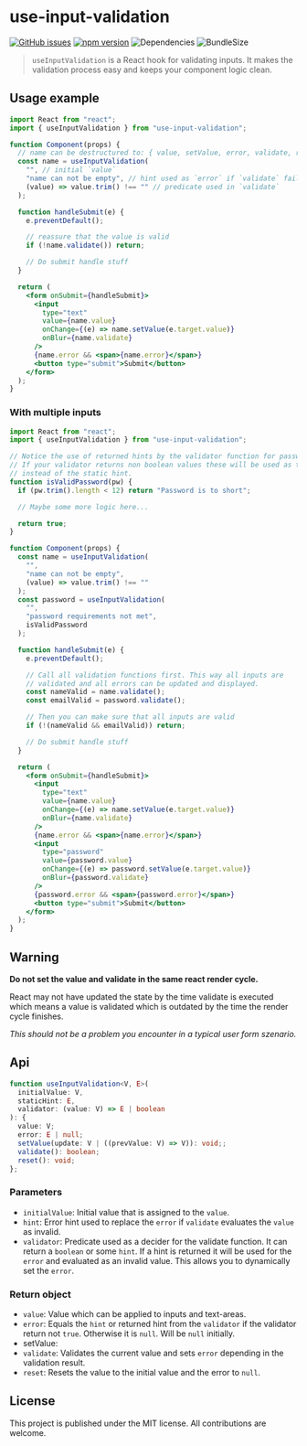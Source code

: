 # use-input-validation

[![GitHub issues](https://flat.badgen.net/github/open-issues/christoph-fricke/use-input-validation)](https://github.com/christoph-fricke/use-input-validation/issues)
[![npm version](https://flat.badgen.net/npm/v/use-input-validation)](https://www.npmjs.com/package/use-input-validation)
![Dependencies](https://flat.badgen.net/david/dep/christoph-fricke/use-input-validation)
![BundleSize](https://flat.badgen.net/bundlephobia/minzip/use-input-validation)

> `useInputValidation` is a React hook for validating inputs. It makes the
> validation process easy and keeps your component logic clean.

## Usage example

```jsx
import React from "react";
import { useInputValidation } from "use-input-validation";

function Component(props) {
  // name can be destructured to: { value, setValue, error, validate, reset }
  const name = useInputValidation(
    "", // initial `value`
    "name can not be empty", // hint used as `error` if `validate` fails
    (value) => value.trim() !== "" // predicate used in `validate`
  );

  function handleSubmit(e) {
    e.preventDefault();

    // reassure that the value is valid
    if (!name.validate()) return;

    // Do submit handle stuff
  }

  return (
    <form onSubmit={handleSubmit}>
      <input
        type="text"
        value={name.value}
        onChange={(e) => name.setValue(e.target.value)}
        onBlur={name.validate}
      />
      {name.error && <span>{name.error}</span>}
      <button type="submit">Submit</button>
    </form>
  );
}
```

### With multiple inputs

```jsx
import React from "react";
import { useInputValidation } from "use-input-validation";

// Notice the use of returned hints by the validator function for passwords.
// If your validator returns non boolean values these will be used as the error
// instead of the static hint.
function isValidPassword(pw) {
  if (pw.trim().length < 12) return "Password is to short";

  // Maybe some more logic here...

  return true;
}

function Component(props) {
  const name = useInputValidation(
    "",
    "name can not be empty",
    (value) => value.trim() !== ""
  );
  const password = useInputValidation(
    "",
    "password requirements not met",
    isValidPassword
  );

  function handleSubmit(e) {
    e.preventDefault();

    // Call all validation functions first. This way all inputs are
    // validated and all errors can be updated and displayed.
    const nameValid = name.validate();
    const emailValid = password.validate();

    // Then you can make sure that all inputs are valid
    if (!(nameValid && emailValid)) return;

    // Do submit handle stuff
  }

  return (
    <form onSubmit={handleSubmit}>
      <input
        type="text"
        value={name.value}
        onChange={(e) => name.setValue(e.target.value)}
        onBlur={name.validate}
      />
      {name.error && <span>{name.error}</span>}
      <input
        type="password"
        value={password.value}
        onChange={(e) => password.setValue(e.target.value)}
        onBlur={password.validate}
      />
      {password.error && <span>{password.error}</span>}
      <button type="submit">Submit</button>
    </form>
  );
}
```

## Warning

**Do not set the value and validate in the same react render cycle.**

React may not have updated the state by the time validate is executed which
means a value is validated which is outdated by the time the render cycle
finishes.

_This should not be a problem you encounter in a typical user form szenario._

## Api

```ts
function useInputValidation<V, E>(
  initialValue: V,
  staticHint: E,
  validator: (value: V) => E | boolean
): {
  value: V;
  error: E | null;
  setValue(update: V | ((prevValue: V) => V)): void;;
  validate(): boolean;
  reset(): void;
};
```

### Parameters

- `initialValue`: Initial value that is assigned to the `value`.
- `hint`: Error hint used to replace the `error` if `validate` evaluates the
  `value` as invalid.
- `validator`: Predicate used as a decider for the validate function. It can
  return a `boolean` or some `hint`. If a hint is returned it will be used for
  the `error` and evaluated as an invalid value. This allows you to dynamically
  set the `error`.

### Return object

- `value`: Value which can be applied to inputs and text-areas.
- `error`: Equals the `hint` or returned hint from the `validator` if the
  validator return not `true`. Otherwise it is `null`. Will be `null` initially.
- setValue:
- `validate`: Validates the current value and sets `error` depending in the
  validation result.
- `reset`: Resets the value to the initial value and the error to `null`.

## License

This project is published under the MIT license. All contributions are welcome.

